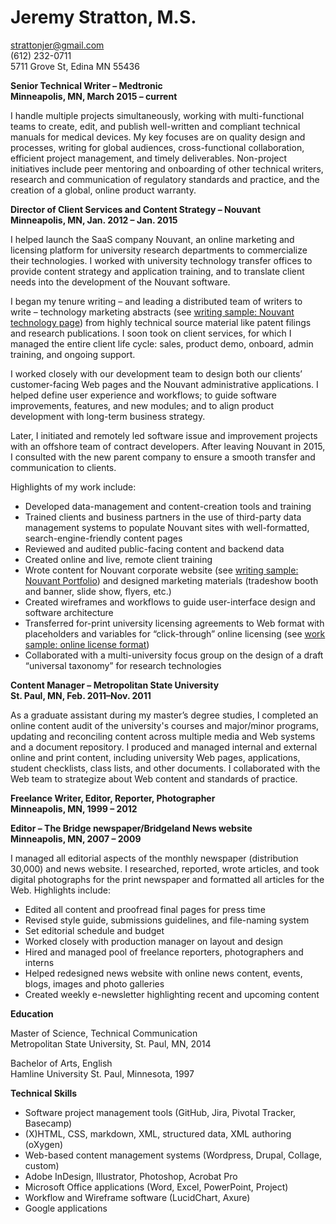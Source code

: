 
# Jeremy Stratton, M.S.
strattonjer@gmail.com <br>
(612) 232-0711	<br>
5711 Grove St, Edina MN 55436 


**Senior Technical Writer – Medtronic <br>
Minneapolis, MN, March 2015 – current** 

I handle multiple projects simultaneously, working with multi-functional teams to create, edit, and publish well-written and compliant technical manuals for medical devices. My key focuses are on quality design and processes, writing for global audiences, cross-functional collaboration, efficient project management, and timely deliverables. Non-project initiatives include peer mentoring and onboarding of other technical writers, research and communication of regulatory standards and practice, and the creation of a global, online product warranty.

**Director of Client Services and Content Strategy – Nouvant <br>
Minneapolis, MN, Jan. 2012 – Jan. 2015**

I helped launch the SaaS company Nouvant, an online marketing and licensing platform for university research departments to commercialize their technologies. I worked with university technology transfer offices to provide content strategy and application training, and to translate client needs into the development of the Nouvant software.

I began my tenure writing – and leading a distributed team of writers to write – technology marketing abstracts (see <a href="http://inventions.umich.edu/technologies/4537_functional-independence-measure-software-based-on-barthel-index-assesses-activities-of-daily-living-adls-with-animated-images" target="_blank">writing sample: Nouvant technology page</a>) from highly technical source material like patent filings and research publications. I soon took on client services, for which I managed the entire client life cycle: sales, product demo, onboard, admin training, and ongoing support.

I worked closely with our development team to design both our clients’ customer-facing Web pages and the Nouvant administrative applications. I helped define user experience and workflows; to guide software improvements, features, and new modules; and to align product development with long-term business strategy.
 
Later, I initiated and remotely led software issue and improvement projects with an offshore team of contract developers. After leaving Nouvant in 2015, I consulted with the new parent company to ensure a smooth transfer and communication to clients. 

Highlights of my work include:
* Developed data-management and content-creation tools and training 
* Trained clients and business partners in the use of third-party data management systems to populate Nouvant sites with well-formatted, search-engine-friendly content pages 
* Reviewed and audited public-facing content and backend data
* Created online and live, remote client training
* Wrote content for Nouvant corporate website (see <a href="https://login.nouvant.com/portfolio" target="_blank">writing sample: Nouvant Portfolio</a>)
and designed marketing materials (tradeshow booth and banner, slide show, flyers, etc.)
* Created wireframes and workflows to guide user-interface design and software architecture 
* Transferred for-print university licensing agreements to Web format with placeholders and variables for “click-through” online licensing (see <a href="https://secure.nouvant.com/umn/technology/94019/license/201" target="_blank">work sample: online license format</a>)
* Collaborated with a multi-university focus group on the design of a draft “universal taxonomy” for research technologies

**Content Manager – Metropolitan State University<br>
St. Paul, MN, Feb. 2011–Nov. 2011**

As a graduate assistant during my master’s degree studies, I completed an online content audit of the university's courses and major/minor programs, updating and reconciling content across multiple media and Web systems and a document repository. I produced and managed internal and external online and print content, including university Web pages, applications, student checklists, class lists, and other documents. I collaborated with the Web team to strategize about Web content and standards of practice.

**Freelance Writer, Editor, Reporter, Photographer<br>
Minneapolis, MN, 1999 – 2012**

**Editor – The Bridge newspaper/Bridgeland News website<br>
Minneapolis, MN, 2007 – 2009**

I managed all editorial aspects of the monthly newspaper (distribution 30,000) and news website. I researched, reported, wrote articles, and took digital photographs for the print newspaper and formatted all articles for the Web. Highlights include:
* Edited all content and proofread final pages for press time
* Revised style guide, submissions guidelines, and file-naming system 
* Set editorial schedule and budget
* Worked closely with production manager on layout and design 
* Hired and managed pool of freelance reporters, photographers and interns
* Helped redesigned news website with online news content, events, blogs, images and photo galleries
* Created weekly e-newsletter highlighting recent and upcoming content

**Education**

Master of Science, Technical Communication <br>
Metropolitan State University, St. Paul, MN, 2014

Bachelor of Arts, English <br>
Hamline University
St. Paul, Minnesota, 1997

**Technical Skills**

* Software project management tools (GitHub, Jira, Pivotal Tracker, Basecamp)
* (X)HTML, CSS, markdown, XML, structured data, XML authoring (oXygen)
* Web-based content management systems (Wordpress, Drupal, Collage, custom)
* Adobe InDesign, Illustrator, Photoshop, Acrobat Pro 
* Microsoft Office applications (Word, Excel, PowerPoint, Project) 
* Workflow and Wireframe software (LucidChart, Axure)
* Google applications 



